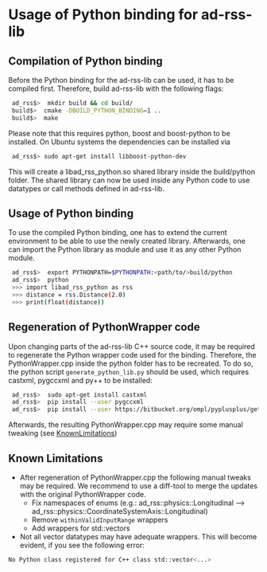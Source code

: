 # Usage of Python binding for ad-rss-lib

## Compilation of Python binding
Before the Python binding for the ad-rss-lib can be used, it has to be compiled
first. Therefore, build ad-rss-lib with the following flags:
```bash
 ad_rss$>  mkdir build && cd build/
 build$>  cmake -DBUILD_PYTHON_BINDING=1 ..
 build$>  make
```
Please note that this requires python, boost and boost-python to be installed.
On Ubuntu systems the dependencies can be installed via
```bash
 ad_rss$> sudo apt-get install libboost-python-dev
```

This will create a libad_rss_python.so shared library inside the build/python
folder. The shared library can now be used inside any Python code to use
datatypes or call methods defined in ad-rss-lib.

## Usage of Python binding
To use the compiled Python binding, one has to extend the current environment
to be able to use the newly created library. Afterwards, one can import the
Python library as module and use it as any other Python module.
```bash
 ad_rss$>  export PYTHONPATH=$PYTHONPATH:<path/to/>build/python
 ad_rss$>  python
 >>> import libad_rss_python as rss
 >>> distance = rss.Distance(2.0)
 >>> print(float(distance))
```

## Regeneration of PythonWrapper code
Upon changing parts of the ad-rss-lib C++ source code, it may be required to
regenerate the Python wrapper code used for the binding. Therefore, the
PythonWrapper.cpp inside the python folder has to be recreated. To do so, the
python script `generate_python_lib.py` should be used, which requires castxml,
pygccxml and py++ to be installed:
```bash
 ad_rss$>  sudo apt-get install castxml
 ad_rss$>  pip install --user pygccxml
 ad_rss$>  pip install --user https://bitbucket.org/ompl/pyplusplus/get/1.8.1.zip
```

Afterwards, the resulting PythonWrapper.cpp may require some manual tweaking
(see [KnownLimitations](#known-limitations))

## Known Limitations
* After regeneration of PythonWrapper.cpp the following manual tweaks may be
required. We recommend to use a diff-tool to merge the updates with the
original PythonWrapper code.
  - Fix namespaces of enums (e.g.: ad_rss::physics::Longitudinal --> ad_rss::physics::CoordinateSystemAxis::Longitudinal)
  - Remove `withinValidInputRange` wrappers
  - Add wrappers for std::vectors
* Not all vector datatypes may have adequate wrappers. This will become
evident, if you see the following error:
```bash
No Python class registered for C++ class std::vector<...>
```
